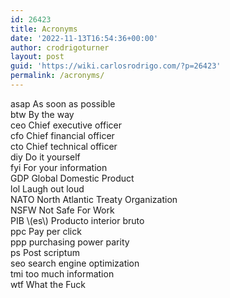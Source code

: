 ```yaml
---
id: 26423
title: Acronyms
date: '2022-11-13T16:54:36+00:00'
author: crodrigoturner
layout: post
guid: 'https://wiki.carlosrodrigo.com/?p=26423'
permalink: /acronyms/
---
```


asap As soon as possible   
btw By the way   
ceo Chief executive officer   
cfo Chief financial officer   
cto Chief technical officer   
diy Do it yourself   
fyi For your information   
GDP Global Domestic Product   
lol Laugh out loud   
NATO North Atlantic Treaty Organization   
NSFW Not Safe For Work   
PIB \\(es\\) Producto interior bruto   
ppc Pay per click   
ppp purchasing power parity  
ps Post scriptum   
seo search engine optimization   
tmi too much information   
wtf What the Fuck